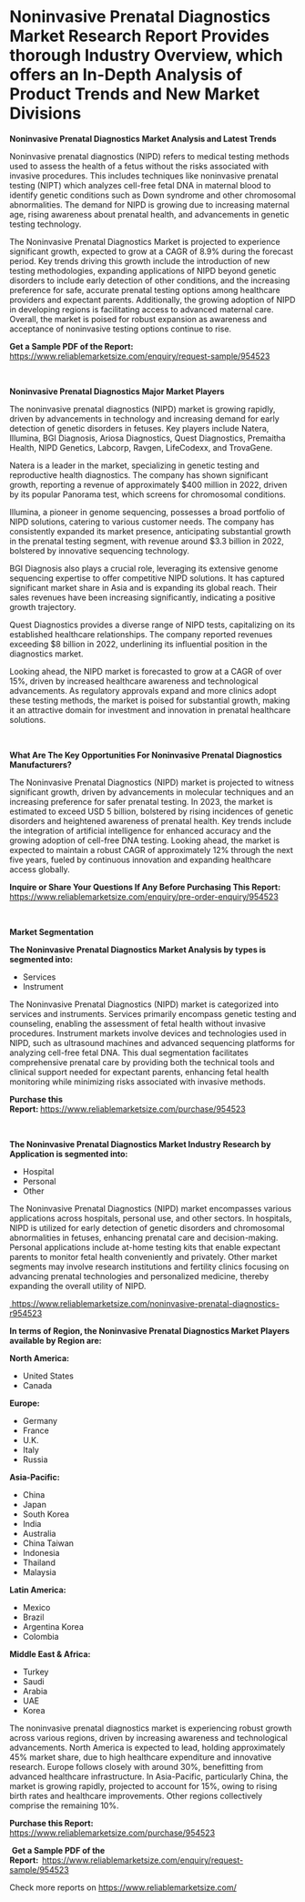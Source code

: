 <p><h1>Noninvasive Prenatal Diagnostics Market Research Report Provides thorough Industry Overview, which offers an In-Depth Analysis of Product Trends and New Market Divisions</h1></p><p><strong>Noninvasive Prenatal Diagnostics Market Analysis and Latest Trends</strong></p>
<p><p>Noninvasive prenatal diagnostics (NIPD) refers to medical testing methods used to assess the health of a fetus without the risks associated with invasive procedures. This includes techniques like noninvasive prenatal testing (NIPT) which analyzes cell-free fetal DNA in maternal blood to identify genetic conditions such as Down syndrome and other chromosomal abnormalities. The demand for NIPD is growing due to increasing maternal age, rising awareness about prenatal health, and advancements in genetic testing technology.</p><p>The Noninvasive Prenatal Diagnostics Market is projected to experience significant growth, expected to grow at a CAGR of 8.9% during the forecast period. Key trends driving this growth include the introduction of new testing methodologies, expanding applications of NIPD beyond genetic disorders to include early detection of other conditions, and the increasing preference for safe, accurate prenatal testing options among healthcare providers and expectant parents. Additionally, the growing adoption of NIPD in developing regions is facilitating access to advanced maternal care. Overall, the market is poised for robust expansion as awareness and acceptance of noninvasive testing options continue to rise.</p></p>
<p><strong>Get a Sample PDF of the Report:&nbsp;</strong> <a href="https://www.reliablemarketsize.com/enquiry/request-sample/954523?utm_campaign=2628&utm_medium=2&utm_source=Github&utm_content=ia&utm_term=07032025&utm_id=noninvasive-prenatal-diagnostics">https://www.reliablemarketsize.com/enquiry/request-sample/954523</a></p>
<p>&nbsp;</p>
<p><strong>Noninvasive Prenatal Diagnostics Major Market Players</strong></p>
<p><p>The noninvasive prenatal diagnostics (NIPD) market is growing rapidly, driven by advancements in technology and increasing demand for early detection of genetic disorders in fetuses. Key players include Natera, Illumina, BGI Diagnosis, Ariosa Diagnostics, Quest Diagnostics, Premaitha Health, NIPD Genetics, Labcorp, Ravgen, LifeCodexx, and TrovaGene.</p><p>Natera is a leader in the market, specializing in genetic testing and reproductive health diagnostics. The company has shown significant growth, reporting a revenue of approximately $400 million in 2022, driven by its popular Panorama test, which screens for chromosomal conditions.</p><p>Illumina, a pioneer in genome sequencing, possesses a broad portfolio of NIPD solutions, catering to various customer needs. The company has consistently expanded its market presence, anticipating substantial growth in the prenatal testing segment, with revenue around $3.3 billion in 2022, bolstered by innovative sequencing technology.</p><p>BGI Diagnosis also plays a crucial role, leveraging its extensive genome sequencing expertise to offer competitive NIPD solutions. It has captured significant market share in Asia and is expanding its global reach. Their sales revenues have been increasing significantly, indicating a positive growth trajectory.</p><p>Quest Diagnostics provides a diverse range of NIPD tests, capitalizing on its established healthcare relationships. The company reported revenues exceeding $8 billion in 2022, underlining its influential position in the diagnostics market.</p><p>Looking ahead, the NIPD market is forecasted to grow at a CAGR of over 15%, driven by increased healthcare awareness and technological advancements. As regulatory approvals expand and more clinics adopt these testing methods, the market is poised for substantial growth, making it an attractive domain for investment and innovation in prenatal healthcare solutions.</p></p>
<p>&nbsp;</p>
<p><strong>What Are The Key Opportunities For Noninvasive Prenatal Diagnostics Manufacturers?</strong></p>
<p><p>The Noninvasive Prenatal Diagnostics (NIPD) market is projected to witness significant growth, driven by advancements in molecular techniques and an increasing preference for safer prenatal testing. In 2023, the market is estimated to exceed USD 5 billion, bolstered by rising incidences of genetic disorders and heightened awareness of prenatal health. Key trends include the integration of artificial intelligence for enhanced accuracy and the growing adoption of cell-free DNA testing. Looking ahead, the market is expected to maintain a robust CAGR of approximately 12% through the next five years, fueled by continuous innovation and expanding healthcare access globally.</p></p>
<p><strong>Inquire or Share Your Questions If Any Before Purchasing This Report:</strong> <a href="https://www.reliablemarketsize.com/enquiry/pre-order-enquiry/954523?utm_campaign=2628&utm_medium=2&utm_source=Github&utm_content=ia&utm_term=07032025&utm_id=noninvasive-prenatal-diagnostics">https://www.reliablemarketsize.com/enquiry/pre-order-enquiry/954523</a></p>
<p>&nbsp;</p>
<p><strong>Market Segmentation</strong></p>
<p><strong>The Noninvasive Prenatal Diagnostics Market Analysis by types is segmented into:</strong></p>
<p><ul><li>Services</li><li>Instrument</li></ul></p>
<p><p>The Noninvasive Prenatal Diagnostics (NIPD) market is categorized into services and instruments. Services primarily encompass genetic testing and counseling, enabling the assessment of fetal health without invasive procedures. Instrument markets involve devices and technologies used in NIPD, such as ultrasound machines and advanced sequencing platforms for analyzing cell-free fetal DNA. This dual segmentation facilitates comprehensive prenatal care by providing both the technical tools and clinical support needed for expectant parents, enhancing fetal health monitoring while minimizing risks associated with invasive methods.</p></p>
<p><strong>Purchase this Report:&nbsp;</strong><a href="https://www.reliablemarketsize.com/purchase/954523?utm_campaign=2628&utm_medium=2&utm_source=Github&utm_content=ia&utm_term=07032025&utm_id=noninvasive-prenatal-diagnostics">https://www.reliablemarketsize.com/purchase/954523</a></p>
<p>&nbsp;</p>
<p><strong>The Noninvasive Prenatal Diagnostics Market Industry Research by Application is segmented into:</strong></p>
<p><ul><li>Hospital</li><li>Personal</li><li>Other</li></ul></p>
<p><p>The Noninvasive Prenatal Diagnostics (NIPD) market encompasses various applications across hospitals, personal use, and other sectors. In hospitals, NIPD is utilized for early detection of genetic disorders and chromosomal abnormalities in fetuses, enhancing prenatal care and decision-making. Personal applications include at-home testing kits that enable expectant parents to monitor fetal health conveniently and privately. Other market segments may involve research institutions and fertility clinics focusing on advancing prenatal technologies and personalized medicine, thereby expanding the overall utility of NIPD.</p></p>
<p><a href="https://www.reliablemarketsize.com/noninvasive-prenatal-diagnostics-r954523?utm_campaign=2628&utm_medium=2&utm_source=Github&utm_content=ia&utm_term=07032025&utm_id=noninvasive-prenatal-diagnostics">&nbsp;https://www.reliablemarketsize.com/noninvasive-prenatal-diagnostics-r954523</a></p>
<p><strong>In terms of Region, the Noninvasive Prenatal Diagnostics Market Players available by Region are:</strong></p>
<p>
    <p> <strong> North America: </strong>
        <ul>
            <li>United States</li>
            <li>Canada</li>
        </ul>
        </p> 
    <p> <strong> Europe: </strong>
        <ul>
            <li>Germany</li>
            <li>France</li>
            <li>U.K.</li>
            <li>Italy</li>
            <li>Russia</li>
        </ul>
        </p> 
    <p> <strong> Asia-Pacific: </strong>
        <ul>
            <li>China</li>
            <li>Japan</li>
            <li>South Korea</li>
            <li>India</li>
            <li>Australia</li>
            <li>China Taiwan</li>
            <li>Indonesia</li>
            <li>Thailand</li>
            <li>Malaysia</li>
        </ul>
        </p> 
    <p> <strong> Latin America: </strong>
        <ul>
            <li>Mexico</li>
            <li>Brazil</li>
            <li>Argentina Korea</li>
            <li>Colombia</li>
        </ul>
        </p> 
    <p> <strong> Middle East & Africa: </strong>
        <ul>
            <li>Turkey</li>
            <li>Saudi</li>
            <li>Arabia</li>
            <li>UAE</li>
            <li>Korea</li>
        </ul>
    </p>
    </p>
<p><p>The noninvasive prenatal diagnostics market is experiencing robust growth across various regions, driven by increasing awareness and technological advancements. North America is expected to lead, holding approximately 45% market share, due to high healthcare expenditure and innovative research. Europe follows closely with around 30%, benefitting from advanced healthcare infrastructure. In Asia-Pacific, particularly China, the market is growing rapidly, projected to account for 15%, owing to rising birth rates and healthcare improvements. Other regions collectively comprise the remaining 10%.</p></p>
<p><strong>Purchase this Report: </strong><a href="https://www.reliablemarketsize.com/purchase/954523?utm_campaign=2628&utm_medium=2&utm_source=Github&utm_content=ia&utm_term=07032025&utm_id=noninvasive-prenatal-diagnostics">https://www.reliablemarketsize.com/purchase/954523</a></p>
<p>&nbsp;<strong>Get a Sample PDF of the Report:&nbsp;&nbsp;</strong><a href="https://www.reliablemarketsize.com/enquiry/request-sample/954523?utm_campaign=2628&utm_medium=2&utm_source=Github&utm_content=ia&utm_term=07032025&utm_id=noninvasive-prenatal-diagnostics">https://www.reliablemarketsize.com/enquiry/request-sample/954523</a></p>
<p><strong></strong></p>
<p>Check more reports on <a href="https://www.reliablemarketsize.com/?utm_campaign=2628&utm_medium=2&utm_source=Github&utm_content=ia&utm_term=07032025&utm_id=noninvasive-prenatal-diagnostics">https://www.reliablemarketsize.com/</a></p>